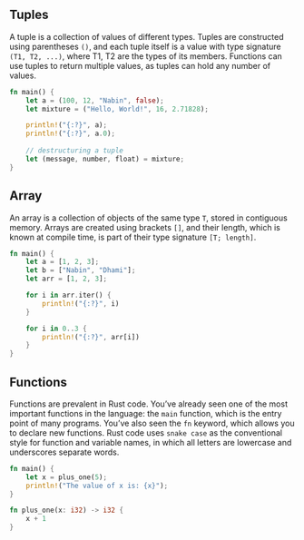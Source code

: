 ## Tuples
A tuple is a collection of values of different types. Tuples are constructed using parentheses `()`, and each tuple itself is a value with type signature `(T1, T2, ...)`, where T1, T2 are the types of its members. Functions can use tuples to return multiple values, as tuples can hold any number of values.
```rs
fn main() {
    let a = (100, 12, "Nabin", false);
    let mixture = ("Hello, World!", 16, 2.71828);

    println!("{:?}", a);
    println!("{:?}", a.0);
    
    // destructuring a tuple
    let (message, number, float) = mixture;
}
```

## Array
An array is a collection of objects of the same type `T`, stored in contiguous memory. Arrays are created using brackets `[]`, and their length, which is known at compile time, is part of their type signature `[T; length]`.
```rs
fn main() {
    let a = [1, 2, 3];
    let b = ["Nabin", "Dhami"];
    let arr = [1, 2, 3];

    for i in arr.iter() {
        println!("{:?}", i)
    }

    for i in 0..3 {
        println!("{:?}", arr[i])
    }
}
```


## Functions
Functions are prevalent in Rust code. You’ve already seen one of the most important functions in the language: the `main` function, which is the entry point of many programs. You’ve also seen the `fn` keyword, which allows you to declare new functions.
Rust code uses `snake case` as the conventional style for function and variable names, in which all letters are lowercase and underscores separate words. 
```rs
fn main() {
    let x = plus_one(5);
    println!("The value of x is: {x}");
}

fn plus_one(x: i32) -> i32 {
    x + 1
}

```